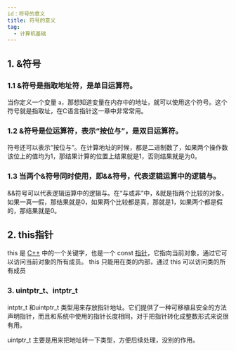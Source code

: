 ```yaml
---
id：符号的意义
title: 符号的意义
tag:
  - 计算机基础
---
```


## 1. &符号

### 1.1 &符号是指取地址符，是单目运算符。

当你定义一个变量 `a`，那想知道变量在内存中的地址，就可以使用这个符号。这个符号就是指取址，在C语言指针这一章中非常常用。

### 1.2 &符号是位运算符，表示“按位与”，是双目运算符。

符号还可以表示“按位与”。在计算地址的时候，都是二进制数了，如果两个操作数该位上的值均为1，那结果计算的位置上结果就是1，否则结果就是为0。

### 1.3 当两个&符号同时使用，即&&符号，代表逻辑运算中的逻辑与。

&&符号可以代表逻辑运算中的逻辑与。在“与或非”中，&就是指两个比较的对象，如果一真一假，那结果就是0，如果两个比较都是真，那就是1，如果两个都是假的，那结果就是0。

## 2. this指针

this 是 [C++](http://c.biancheng.net/cplus/) 中的一个关键字，也是一个 const [指针](http://c.biancheng.net/c/80/)，它指向当前对象，通过它可以访问当前对象的所有成员。
this 只能用在类的内部，通过 this 可以访问类的所有成员

### 3. uintptr_t、intptr_t

intptr_t 和uintptr_t 类型用来存放指针地址。它们提供了一种可移植且安全的方法声明指针，而且和系统中使用的指针长度相同，对于把指针转化成整数形式来说很有用。

uintptr_t 主要是用来把地址转一下类型，方便后续处理，没别的作用。

